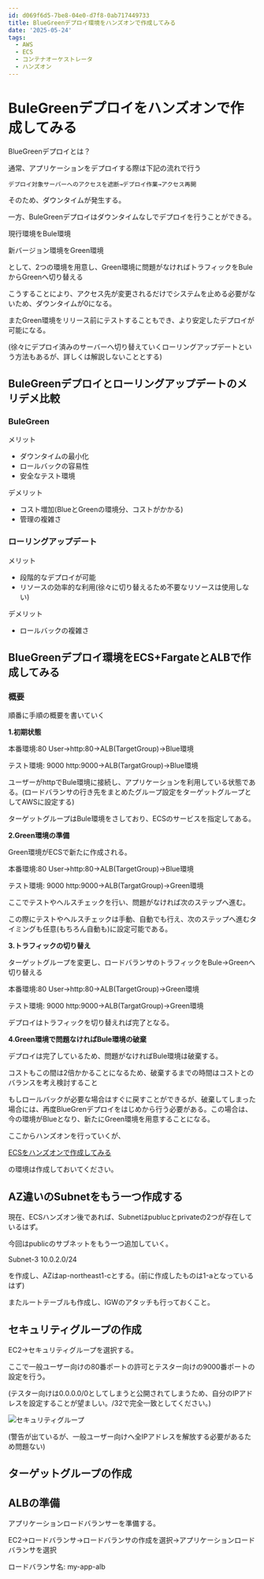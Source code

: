 ```yaml
---
id: d069f6d5-7be8-04e0-d7f8-0ab717449733
title: BlueGreenデプロイ環境をハンズオンで作成してみる
date: '2025-05-24'
tags:
  - AWS
  - ECS
  - コンテナオーケストレータ
  - ハンズオン
---
```

# BuleGreenデプロイをハンズオンで作成してみる

BlueGreenデプロイとは？

通常、アプリケーションをデプロイする際は下記の流れで行う

```
デプロイ対象サーバーへのアクセスを遮断→デプロイ作業→アクセス再開
```

そのため、ダウンタイムが発生する。

一方、BuleGreenデプロイはダウンタイムなしでデプロイを行うことができる。

現行環境をBule環境

新バージョン環境をGreen環境

として、2つの環境を用意し、Green環境に問題がなければトラフィックをBuleからGreenへ切り替える

こうすることにより、アクセス先が変更されるだけでシステムを止める必要がないため、ダウンタイムが0になる。

またGreen環境をリリース前にテストすることもでき、より安定したデプロイが可能になる。

(徐々にデプロイ済みのサーバーへ切り替えていくローリングアップデートという方法もあるが、詳しくは解説しないこととする)

## BuleGreenデプロイとローリングアップデートのメリデメ比較

### BuleGreen

メリット

* ダウンタイムの最小化
* ロールバックの容易性
* 安全なテスト環境

デメリット

* コスト増加(BlueとGreenの環境分、コストがかかる)
* 管理の複雑さ

### ローリングアップデート

メリット

* 段階的なデプロイが可能
* リソースの効率的な利用(徐々に切り替えるため不要なリソースは使用しない)

デメリット

* ロールバックの複雑さ

## BlueGreenデプロイ環境をECS+FargateとALBで作成してみる

### 概要

順番に手順の概要を書いていく

**1.初期状態**

本番環境:80 User->http:80->ALB(TargetGroup)->Blue環境

テスト環境: 9000 http:9000->ALB(TargatGroup)->Blue環境

ユーザーがhttpでBule環境に接続し、アプリケーションを利用している状態である。(ロードバランサの行き先をまとめたグループ設定をターゲットグループとしてAWSに設定する)

ターゲットグループはBule環境をさしており、ECSのサービスを指定してある。

**2.Green環境の準備**

Green環境がECSで新たに作成される。

本番環境:80 User->http:80->ALB(TargetGroup)->Blue環境

テスト環境: 9000 http:9000->ALB(TargatGroup)->Green環境

ここでテストやヘルスチェックを行い、問題がなければ次のステップへ進む。

この際にテストやヘルスチェックは手動、自動でも行え、次のステップへ進むタイミングも任意(もちろん自動も)に設定可能である。

**3.トラフィックの切り替え**

ターゲットグループを変更し、ロードバランサのトラフィックをBule->Greenへ切り替える

本番環境:80 User->http:80->ALB(TargetGroup)->Green環境

テスト環境: 9000 http:9000->ALB(TargatGroup)->Green環境

デプロイはトラフィックを切り替えれば完了となる。

**4.Green環境で問題なければBule環境の破棄**

デプロイは完了しているため、問題がなければBule環境は破棄する。

コストもこの間は2倍かかることになるため、破棄するまでの時間はコストとのバランスを考え検討すること

もしロールバックが必要な場合はすぐに戻すことができるが、破棄してしまった場合には、再度BlueGrenデプロイをはじめから行う必要がある。この場合は、今の環境がBlueとなり、新たにGreen環境を用意することになる。

ここからハンズオンを行っていくが、

[ECSをハンズオンで作成してみる](https://pengineer.jp/blog/d069f6d5-7be8-04e0-d7f8-0ab717449723)

の環境は作成しておいてください。

## AZ違いのSubnetをもう一つ作成する

現在、ECSハンズオン後であれば、Subnetはpublucとprivateの2つが存在しているはず。

今回はpublicのサブネットをもう一つ追加していく。

Subnet-3 10.0.2.0/24

を作成し、AZはap-northeast1-cとする。(前に作成したものは1-aとなっているはず)

またルートテーブルも作成し、IGWのアタッチも行っておくこと。

## セキュリティグループの作成

EC2->セキュリティグループを選択する。

ここで一般ユーザー向けの80番ポートの許可とテスター向けの9000番ポートの設定を行う。

(テスター向けは0.0.0.0/0としてしまうと公開されてしまうため、自分のIPアドレスを設定することが望ましい。/32で完全一致としてください。)

![セキュリティグループ](images/aws_bg_deploy_security_group.png)

(警告が出ているが、一般ユーザー向けへ全IPアドレスを解放する必要があるため問題ない)


## ターゲットグループの作成






## ALBの準備

アプリケーションロードバランサーを準備する。

EC2->ロードバランサ->ロードバランサの作成を選択->アプリケーションロードバランサを選択


ロードバランサ名: my-app-alb
